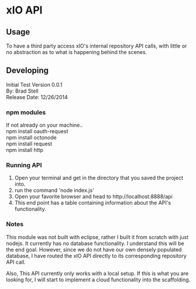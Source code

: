 

# xIO API



## Usage
To have a third party access xIO's internal repository API calls, with little or no abstraction as to what is happening behind the scenes.



## Developing
Initial Test Version 0.0.1<br>
By: Brad Stell<br>
Release Date: 12/26/2014<br>


### npm modules
If not already on your machine..<br>
npm install oauth-request<br>
npm install octonode<br>
npm install request<br>
npm install http

### Running API
1) Open your terminal and get in the directory that you saved the project into.<br>  
2) run the command 'node index.js'<br> 
3) Open your favorite browser and head to http://localhost:8888/api<br>   
4) This end point has a table containing information about the API's functionality.<br>  

### Notes
This module was not built with eclipse, rather I built it from scratch with just nodejs.  It currently has no database functionality. I understand this will be the end goal. However, since we do not have our own densely populated database, I have routed the xIO API directly to its corresponding repository API call.

Also, This API currently only works with a local setup.  If this is what you are looking for, I will start to implement a cloud functionality into the scaffolding. 

